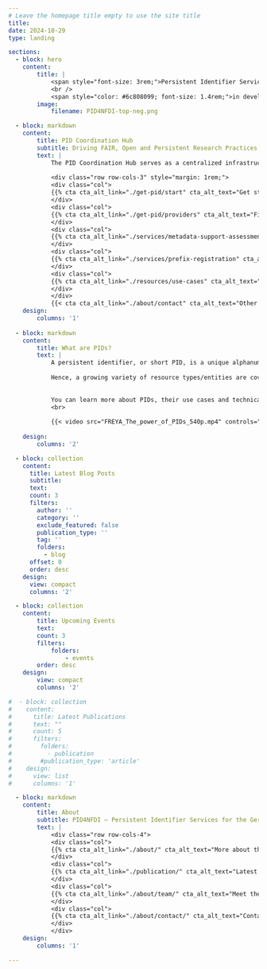 ```yaml
---
# Leave the homepage title empty to use the site title
title:
date: 2024-10-29
type: landing

sections:
  - block: hero
    content:
        title: |
            <span style="font-size: 3rem;">Persistent Identifier Services for NFDI</span>
            <br />
            <span style="color: #6c808099; font-size: 1.4rem;">in development</span>
        image:
            filename: PID4NFDI-top-neg.png

  - block: markdown
    content:
        title: PID Coordination Hub
        subtitle: Driving FAIR, Open and Persistent Research Practices
        text: |
            The PID Coordination Hub serves as a centralized infrastructure for managing persistent identifiers (PIDs) within Germany’s National Research Data Infrastructure (NFDI). Developed under PID4NFDI, PID Coordination Hub aims to standardize PID usage, enhance governance, and support interoperability across NFDI consortia. By integrating various PID providers and consolidating metadata practices, it addresses challenges in infrastructure consistency, policy development, and long-term PID management. Through collaborative frameworks, it assists both mature and developing institutions in effectively implementing FAIR (Findable, Accessible, Interoperable, and Reusable) data principles, fostering a unified research data ecosystem.
            
            <div class="row row-cols-3" style="margin: 1rem;">
            <div class="col">
            {{% cta cta_alt_link="./get-pid/start" cta_alt_text="Get started, get a PID" %}}
            </div>
            <div class="col">
            {{% cta cta_alt_link="./get-pid/providers" cta_alt_text="Find a PID provider" %}}
            </div>
            <div class="col">
            {{% cta cta_alt_link="./services/metadata-support-assessment" cta_alt_text="Metadata support and assessment" %}}
            </div>
            <div class="col">
            {{% cta cta_alt_link="./services/prefix-registration" cta_alt_text="Register a prefix" %}}
            </div>
            <div class="col">
            {{% cta cta_alt_link="./resources/use-cases" cta_alt_text="Explore use cases" %}}
            </div>
            </div>
            {{< cta cta_alt_link="./about/contact" cta_alt_text="Other questions? Contact us!">}}
    design:
        columns: '1'
  
  - block: markdown
    content:
        title: What are PIDs?
        text: |
            A persistent identifier, or short PID, is a unique alphanumeric code that makes it possible to uniquely and sustainably reference objects, persons and organizations. Importantly, a PID is linked to descriptive information (metadata) about the resource, thereby providing context information. The use of PIDs is growing steadily and is being extended to more and more areas of research, for example through the development of PIDs for samples, data management plans or research projects.
            
            Hence, a growing variety of resource types/entities are covered by PIDs. Among them are: research data, instruments, cultural objects, data management plans, organisations, projects, persons, physical objects (samples), publication services and repositories, research information systems, research tools (such as electronic lab notebooks), scientific events, software, text publications. The use of PIDs is an essential component for the implementation of the [FAIR principles](https://www.go-fair.org/fair-principles/) that promote the findability, accessibility, interoperability and re-usability of research data. The mandatory and standardized metadata associated with PIDs make research data findable, accessible and citable.
    
            
            You can learn more about PIDs, their use cases and technical implementation at our partners [PID Network Germany](https://www.pid-network.de/en/) and the [PID Competence Center of TIB](https://projects.tib.eu/pid-service/en/persistent-identifiers/persistent-identifiers-pids/). Or watch this introductory video [_The power of PIDs_](https://doi.org/10.5281/zenodo.3977942) by the [FREYA project](https://www.project-freya.eu/):
            <br>
            
            {{< video src="FREYA_The_power_of_PIDs_540p.mp4" controls="yes" poster="FREYA_The_power_of_PIDs_preview.png">}}
    
    design:
        columns: '2'

  - block: collection
    content:
      title: Latest Blog Posts
      subtitle:
      text:
      count: 3
      filters:
        author: ''
        category: ''
        exclude_featured: false
        publication_type: ''
        tag: ''
        folders:
          - blog
      offset: 0
      order: desc
    design:
      view: compact
      columns: '2'

  - block: collection
    content:
        title: Upcoming Events
        text:
        count: 3
        filters:
            folders:
                - events
        order: desc
    design:
        view: compact
        columns: '2'

#  - block: collection
#    content:
#      title: Latest Publications
#      text: ""
#      count: 5
#      filters:
#        folders:
#          - publication
#        #publication_type: 'article'
#    design:
#      view: list
#      columns: '1'

  - block: markdown
    content:
        title: About
        subtitle: PID4NFDI – Persistent Identifier Services for the German National Research Data Infrastructure (NFDI)
        text: |
            <div class="row row-cols-4">
            <div class="col">
            {{% cta cta_alt_link="./about/" cta_alt_text="More about the project" %}}
            </div>
            <div class="col">
            {{% cta cta_alt_link="./publication/" cta_alt_text="Latest publications" %}}
            </div>
            <div class="col">
            {{% cta cta_alt_link="./about/team/" cta_alt_text="Meet the team" %}}
            </div>
            <div class="col">
            {{% cta cta_alt_link="./about/contact/" cta_alt_text="Contact us" %}}
            </div>
            </div>
    design:
        columns: '1'

---
```

